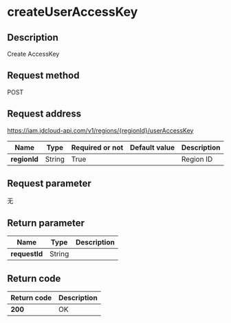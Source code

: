 # createUserAccessKey


## Description
Create AccessKey

## Request method
POST

## Request address
https://iam.jdcloud-api.com/v1/regions/{regionId}/userAccessKey

|Name|Type|Required or not|Default value|Description|
|---|---|---|---|---|
|**regionId**|String|True||Region ID|

## Request parameter
无


## Return parameter
|Name|Type|Description|
|---|---|---|
|**requestId**|String||



## Return code
|Return code|Description|
|---|---|
|**200**|OK|
